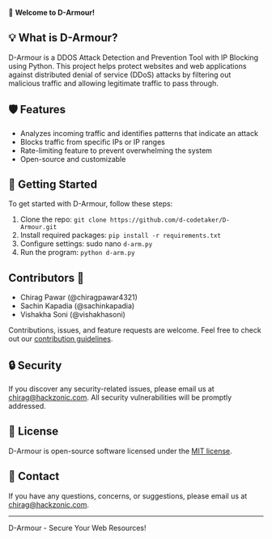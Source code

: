 👋 **Welcome to D-Armour!**

## 💡 What is D-Armour?

D-Armour is a DDOS Attack Detection and Prevention Tool with IP Blocking using Python. This project helps protect websites and web applications against distributed denial of service (DDoS) attacks by filtering out malicious traffic and allowing legitimate traffic to pass through.

## 🛡️ Features

-   Analyzes incoming traffic and identifies patterns that indicate an attack
-   Blocks traffic from specific IPs or IP ranges
-   Rate-limiting feature to prevent overwhelming the system
-   Open-source and customizable

## 🚀 Getting Started

To get started with D-Armour, follow these steps:

1.  Clone the repo: `git clone https://github.com/d-codetaker/D-Armour.git`
2.  Install required packages: `pip install -r requirements.txt`
3.  Configure settings: sudo nano `d-arm.py`
4.  Run the program: `python d-arm.py`

## Contributors 👥

-   Chirag Pawar (@chiragpawar4321)
-   Sachin Kapadia (@sachinkapadia)
-   Vishakha Soni (@vishakhasoni)

Contributions, issues, and feature requests are welcome. Feel free to check out our [contribution guidelines](https://github.com/d-codetaker/D-Armour/blob/main/CONTRIBUTING.md).

## 🔒 Security

If you discover any security-related issues, please email us at [chirag@hackzonic.com](mailto:chirag@hackzonic.com). All security vulnerabilities will be promptly addressed.

## 📝 License

D-Armour is open-source software licensed under the [MIT license](https://opensource.org/licenses/MIT).

## 📧 Contact

If you have any questions, concerns, or suggestions, please email us at [chirag@hackzonic.com](mailto:chirag@hackzonic.com).

---

D-Armour - Secure Your Web Resources!
